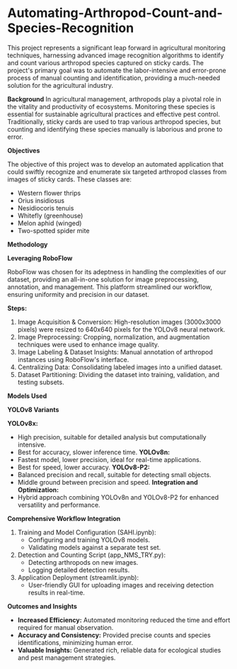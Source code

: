 # Automating-Arthropod-Count-and-Species-Recognition
This project represents a significant leap forward in agricultural monitoring techniques, harnessing advanced image recognition algorithms to identify and count various arthropod species captured on sticky cards. The project's primary goal was to automate the labor-intensive and error-prone process of manual counting and identification, providing a much-needed solution for the agricultural industry.


**Background**
In agricultural management, arthropods play a pivotal role in the vitality and productivity of ecosystems. Monitoring these species is essential for sustainable agricultural practices and effective pest control. Traditionally, sticky cards are used to trap various arthropod species, but counting and identifying these species manually is laborious and prone to error.


**Objectives**

The objective of this project was to develop an automated application that could swiftly recognize and enumerate six targeted arthropod classes from images of sticky cards. These classes are:
  - Western flower thrips
  - Orius insidiosus
  - Nesidiocoris tenuis
  - Whitefly (greenhouse)
  - Melon aphid (winged)
  - Two-spotted spider mite
    
**Methodology**

**Leveraging RoboFlow**

RoboFlow was chosen for its adeptness in handling the complexities of our dataset, providing an all-in-one solution for image preprocessing, annotation, and management. This platform streamlined our workflow, ensuring uniformity and precision in our dataset.

**Steps:**
  1. Image Acquisition & Conversion: High-resolution images (3000x3000 pixels) were resized to 640x640 pixels for the YOLOv8 neural network.
  2. Image Preprocessing: Cropping, normalization, and augmentation techniques were used to enhance image quality.
  3. Image Labeling & Dataset Insights: Manual annotation of arthropod instances using RoboFlow's interface.
  4. Centralizing Data: Consolidating labeled images into a unified dataset.
  5. Dataset Partitioning: Dividing the dataset into training, validation, and testing subsets.
     
**Models Used**

**YOLOv8 Variants**

**YOLOv8x:**
  - High precision, suitable for detailed analysis but computationally intensive.
  - Best for accuracy, slower inference time.
**YOLOv8n:**
  - Fastest model, lower precision, ideal for real-time applications.
  - Best for speed, lower accuracy.
**YOLOv8-P2:**
  - Balanced precision and recall, suitable for detecting small objects.
  - Middle ground between precision and speed.
**Integration and Optimization:**
  - Hybrid approach combining YOLOv8n and YOLOv8-P2 for enhanced versatility and performance.

    
**Comprehensive Workflow Integration**
  1. Training and Model Configuration (SAHI.ipynb):
      - Configuring and training YOLOv8 models.
      - Validating models against a separate test set.
  2. Detection and Counting Script (app_NMS_TRY.py):
      - Detecting arthropods on new images.
      - Logging detailed detection results.
  3. Application Deployment (streamlit.ipynb):
      - User-friendly GUI for uploading images and receiving detection results in real-time.

**Outcomes and Insights**
  - **Increased Efficiency:** Automated monitoring reduced the time and effort required for manual observation.
  - **Accuracy and Consistency:** Provided precise counts and species identifications, minimizing human error.
  - **Valuable Insights:** Generated rich, reliable data for ecological studies and pest management strategies.

